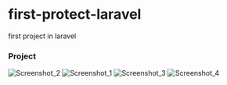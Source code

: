 # first-protect-laravel
first project in laravel


<h3>Project</h3>
    
![Screenshot_2](https://user-images.githubusercontent.com/86953154/127768940-255cbcc9-2044-4f01-b58c-006250673b51.png)
![Screenshot_1](https://user-images.githubusercontent.com/86953154/127768947-ef52157f-472f-42f0-9e36-b4af2ea644b4.png)
![Screenshot_3](https://user-images.githubusercontent.com/86953154/127768949-850dd049-dd2c-44ed-bec2-5816bf12233a.png)
![Screenshot_4](https://user-images.githubusercontent.com/86953154/127768953-6e880397-1a9c-4a9b-88b1-cc6137374e80.png)
